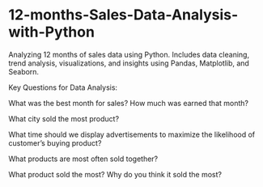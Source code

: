 # 12-months-Sales-Data-Analysis-with-Python
Analyzing 12 months of sales data using Python. Includes data cleaning, trend analysis, visualizations, and insights using Pandas, Matplotlib, and Seaborn.



Key Questions for Data Analysis:

What was the best month for sales? How much was earned that month?

What city sold the most product?

What time should we display advertisements to maximize the likelihood of customer’s buying product?

What products are most often sold together?

What product sold the most? Why do you think it sold the most?
